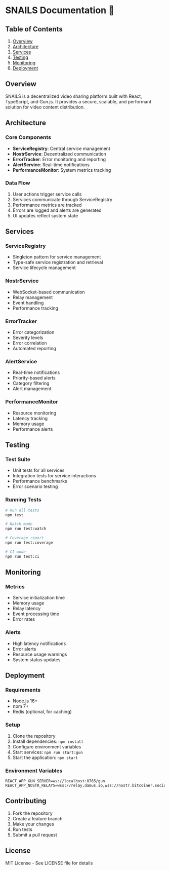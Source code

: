 # SNAILS Documentation 🐌

## Table of Contents
1. [Overview](#overview)
2. [Architecture](#architecture)
3. [Services](#services)
4. [Testing](#testing)
5. [Monitoring](#monitoring)
6. [Deployment](#deployment)

## Overview

SNAILS is a decentralized video sharing platform built with React, TypeScript, and Gun.js. It provides a secure, scalable, and performant solution for video content distribution.

## Architecture

### Core Components
- **ServiceRegistry**: Central service management
- **NostrService**: Decentralized communication
- **ErrorTracker**: Error monitoring and reporting
- **AlertService**: Real-time notifications
- **PerformanceMonitor**: System metrics tracking

### Data Flow
1. User actions trigger service calls
2. Services communicate through ServiceRegistry
3. Performance metrics are tracked
4. Errors are logged and alerts are generated
5. UI updates reflect system state

## Services

### ServiceRegistry
- Singleton pattern for service management
- Type-safe service registration and retrieval
- Service lifecycle management

### NostrService
- WebSocket-based communication
- Relay management
- Event handling
- Performance tracking

### ErrorTracker
- Error categorization
- Severity levels
- Error correlation
- Automated reporting

### AlertService
- Real-time notifications
- Priority-based alerts
- Category filtering
- Alert management

### PerformanceMonitor
- Resource monitoring
- Latency tracking
- Memory usage
- Performance alerts

## Testing

### Test Suite
- Unit tests for all services
- Integration tests for service interactions
- Performance benchmarks
- Error scenario testing

### Running Tests
```bash
# Run all tests
npm test

# Watch mode
npm run test:watch

# Coverage report
npm run test:coverage

# CI mode
npm run test:ci
```

## Monitoring

### Metrics
- Service initialization time
- Memory usage
- Relay latency
- Event processing time
- Error rates

### Alerts
- High latency notifications
- Error alerts
- Resource usage warnings
- System status updates

## Deployment

### Requirements
- Node.js 16+
- npm 7+
- Redis (optional, for caching)

### Setup
1. Clone the repository
2. Install dependencies: `npm install`
3. Configure environment variables
4. Start services: `npm run start:gun`
5. Start the application: `npm start`

### Environment Variables
```env
REACT_APP_GUN_SERVER=ws://localhost:8765/gun
REACT_APP_NOSTR_RELAYS=wss://relay.damus.io,wss://nostr.bitcoiner.social
```

## Contributing

1. Fork the repository
2. Create a feature branch
3. Make your changes
4. Run tests
5. Submit a pull request

## License

MIT License - See LICENSE file for details 